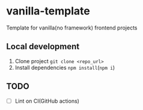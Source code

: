 # vanilla-template
Template for vanilla(no framework) frontend projects

## Local development
1. Clone project `git clone <repo_url>`
1. Install dependencies `npm install`(`npm i`)

## TODO
- [ ] Lint on CI(GitHub actions)